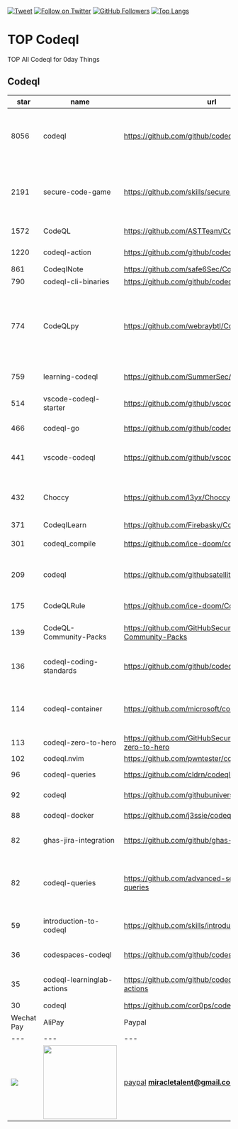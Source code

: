 [![Tweet](https://img.shields.io/twitter/url/http/Hktalent3135773.svg?style=social)](https://twitter.com/intent/follow?screen_name=Hktalent3135773) [![Follow on Twitter](https://img.shields.io/twitter/follow/Hktalent3135773.svg?style=social&label=Follow)](https://twitter.com/intent/follow?screen_name=Hktalent3135773) [![GitHub Followers](https://img.shields.io/github/followers/hktalent.svg?style=social&label=Follow)](https://github.com/hktalent/)
[![Top Langs](https://profile-counter.glitch.me/hktalent/count.svg)](https://51pwn.com)
<!-- header -->
# TOP Codeql
TOP All Codeql for 0day  Things
## Codeql
|star|name|url|des|
|---|---|---|---|
|8056|codeql|https://github.com/github/codeql|CodeQL: the libraries and queries that power security researchers around the world, as well as code scanning in GitHub Advanced Security|
|2191|secure-code-game|https://github.com/skills/secure-code-game|A GitHub Security Lab initiative, providing an in-repo learning experience, where learners secure intentionally vulnerable code.|
|1572|CodeQL|https://github.com/ASTTeam/CodeQL|《深入理解CodeQL》Finding vulnerabilities with CodeQL.|
|1220|codeql-action|https://github.com/github/codeql-action|Actions for running CodeQL analysis|
|861|CodeqlNote|https://github.com/safe6Sec/CodeqlNote|Codeql学习笔记|
|790|codeql-cli-binaries|https://github.com/github/codeql-cli-binaries|Binaries for the CodeQL CLI|
|774|CodeQLpy|https://github.com/webraybtl/CodeQLpy|CodeQLpy是一款基于CodeQL实现的半自动化代码审计工具，目前仅支持java语言。实现从源码反编译，数据库生成，脆弱性发现的全过程，可以辅助代码审计人员快速定位源码可能存在的漏洞。|
|759|learning-codeql|https://github.com/SummerSec/learning-codeql|CodeQL Java 全网最全的中文学习资料|
|514|vscode-codeql-starter|https://github.com/github/vscode-codeql-starter|Starter workspace to use with the CodeQL extension for Visual Studio Code.|
|466|codeql-go|https://github.com/github/codeql-go|The CodeQL extractor and libraries for Go.|
|441|vscode-codeql|https://github.com/github/vscode-codeql|An extension for Visual Studio Code that adds rich language support for CodeQL|
|432|Choccy|https://github.com/l3yx/Choccy|GitHub项目监控 && CodeQL自动扫描   (GitHub project monitoring && CodeQL automatic analysis)|
|371|CodeqlLearn|https://github.com/Firebasky/CodeqlLearn|记录学习codeql的过程|
|301|codeql_compile|https://github.com/ice-doom/codeql_compile|自动反编译闭源应用，创建codeql数据库|
|209|codeql|https://github.com/githubsatelliteworkshops/codeql|GitHub Satellite 2020 workshops on finding security vulnerabilities with CodeQL for Java/JavaScript.|
|175|CodeQLRule|https://github.com/ice-doom/CodeQLRule|个人使用CodeQL编写的一些规则|
|139|CodeQL-Community-Packs|https://github.com/GitHubSecurityLab/CodeQL-Community-Packs|Collection of community-driven CodeQL query, library and extension packs|
|136|codeql-coding-standards|https://github.com/github/codeql-coding-standards|This repository contains CodeQL queries and libraries which support various Coding Standards.|
|114|codeql-container|https://github.com/microsoft/codeql-container|Prepackaged and precompiled github codeql container for rapid analysis, deployment and development.|
|113|codeql-zero-to-hero|https://github.com/GitHubSecurityLab/codeql-zero-to-hero|CodeQL zero to hero blog post series challenges|
|102|codeql.nvim|https://github.com/pwntester/codeql.nvim|CodeQL plugin for Neovim|
|96|codeql-queries|https://github.com/cldrn/codeql-queries|My CodeQL queries collection|
|92|codeql|https://github.com/githubuniverseworkshops/codeql|CodeQL workshops for GitHub Universe|
|88|codeql-docker|https://github.com/j3ssie/codeql-docker|Ready to use docker image for CodeQL|
|82|ghas-jira-integration|https://github.com/github/ghas-jira-integration|Synchronize GitHub Code Scanning alerts to Jira issues|
|82|codeql-queries|https://github.com/advanced-security/codeql-queries|[Deprecated] GitHub's Field Team's CodeQL Custom Queries, Suites, and Configurations. See GitHubSecurityLab/CodeQL-Community-Packs instead|
|59|introduction-to-codeql|https://github.com/skills/introduction-to-codeql|Enable code scanning and secure your code with CodeQL.|
|36|codespaces-codeql|https://github.com/github/codespaces-codeql|Get to know more about the concepts of CodeQL by trying our simple tutorials.|
|35|codeql-learninglab-actions|https://github.com/github/codeql-learninglab-actions|Actions and Images for use in Learning Lab courses for CodeQL|
|30|codeql|https://github.com/cor0ps/codeql|收集规则|# Donation
| Wechat Pay | AliPay | Paypal | BTC Pay |BCH Pay |
| --- | --- | --- | --- | --- |
|<img src=https://raw.githubusercontent.com/hktalent/myhktools/main/md/wc.png>|<img width=166 src=https://raw.githubusercontent.com/hktalent/myhktools/main/md/zfb.png>|[paypal](https://www.paypal.me/pwned2019) **miracletalent@gmail.com**|<img width=166 src=https://raw.githubusercontent.com/hktalent/myhktools/main/md/BTC.png>|<img width=166 src=https://raw.githubusercontent.com/hktalent/myhktools/main/md/BCH.jpg>|

